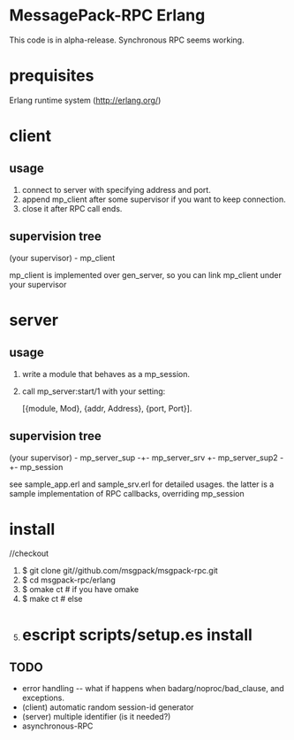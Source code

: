 MessagePack-RPC Erlang
======================

This code is in alpha-release. Synchronous RPC seems working.

# prequisites
Erlang runtime system (http://erlang.org/)

# client

## usage

1. connect to server with specifying address and port.
2. append mp_client after some supervisor if you want to keep connection.
3. close it after RPC call ends.

## supervision tree

  (your supervisor) - mp_client

mp_client is implemented over gen_server, so you can
link mp_client under your supervisor

# server

## usage

1. write a module that behaves as a mp_session.
2. call mp_server:start/1 with your setting:

   [{module, Mod}, {addr, Address}, {port, Port}].


## supervision tree

   (your supervisor) - mp_server_sup -+- mp_server_srv
                                      +- mp_server_sup2 -+- mp_session


see sample_app.erl and sample_srv.erl for detailed usages.
the latter is a sample implementation of RPC callbacks, overriding mp_session

# install

 //checkout 
1. $ git clone git//github.com/msgpack/msgpack-rpc.git
2. $ cd msgpack-rpc/erlang
3. $ omake ct  # if you have omake
4. $ make ct   # else
5. # escript scripts/setup.es install

## TODO

- error handling 
-- what if happens when badarg/noproc/bad_clause, and exceptions.
- (client) automatic random session-id generator
- (server) multiple identifier (is it needed?)
- asynchronous-RPC
